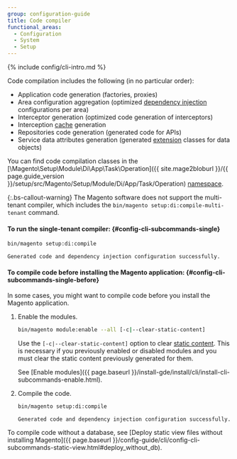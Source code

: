 ```yaml
---
group: configuration-guide
title: Code compiler
functional_areas:
  - Configuration
  - System
  - Setup
---
```


{% include config/cli-intro.md %}

Code compilation includes the following (in no particular order):

-  Application code generation (factories, proxies)
-  Area configuration aggregation (optimized [dependency injection](https://glossary.magento.com/dependency-injection) configurations per area)
-  Interceptor generation (optimized code generation of interceptors)
-  Interception [cache](https://glossary.magento.com/cache) generation
-  Repositories code generation (generated code for APIs)
-  Service data attributes generation (generated [extension](https://glossary.magento.com/extension) classes for data objects)

You can find code compilation classes in the [\Magento\Setup\Module\Di\App\Task\Operation]({{ site.mage2bloburl }}/{{ page.guide_version }}/setup/src/Magento/Setup/Module/Di/App/Task/Operation) [namespace](https://glossary.magento.com/namespace).

{:.bs-callout-warning}
The Magento software does not support the multi-tenant compiler, which includes the `bin/magento setup:di:compile-multi-tenant` command.

#### To run the single-tenant compiler: {#config-cli-subcommands-single}

```bash
bin/magento setup:di:compile
```

```terminal
Generated code and dependency injection configuration successfully.
```

#### To compile code before installing the Magento application: {#config-cli-subcommands-single-before}

In some cases, you might want to compile code before you install the Magento application.

1. Enable the modules.

   ```bash
   bin/magento module:enable --all [-c|--clear-static-content]
   ```

   Use the `[-c|--clear-static-content]` option to clear [static content](https://glossary.magento.com/static-content). This is necessary if you previously enabled or disabled modules and you must clear the static content previously generated for them.

   See [Enable modules]({{ page.baseurl }}/install-gde/install/cli/install-cli-subcommands-enable.html).

1. Compile the code.

   ```bash
   bin/magento setup:di:compile
   ```

   ```terminal
   Generated code and dependency injection configuration successfully.
   ```

To compile code without a database, see [Deploy static view files without installing Magento]({{ page.baseurl }}/config-guide/cli/config-cli-subcommands-static-view.html#deploy_without_db).
